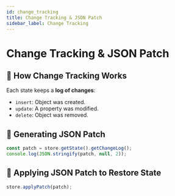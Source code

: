 ```yaml
---
id: change_tracking
title: Change Tracking & JSON Patch
sidebar_label: Change Tracking
---
```


# Change Tracking & JSON Patch

## 🔹 How Change Tracking Works
Each state keeps a **log of changes**:

- `insert`: Object was created.
- `update`: A property was modified.
- `delete`: Object was removed.

## 🔹 Generating JSON Patch
```typescript
const patch = store.getState().getChangeLog();
console.log(JSON.stringify(patch, null, 2));
```

## 🔹 Applying JSON Patch to Restore State
```typescript
store.applyPatch(patch);
```
